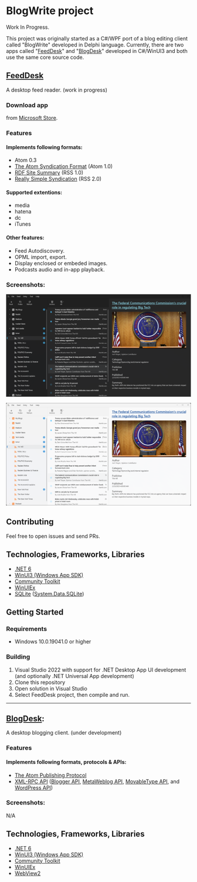 # BlogWrite project
Work In Progress. 

This project was originally started as a C#/WPF port of a blog editing client called "BlogWrite" developed in Delphi language. Currently, there are two apps called "[FeedDesk](https://github.com/torum/FeedDesk)" and "[BlogDesk](https://github.com/torum/BlogDesk)" developed in C#/WinUI3 and both use the same core source code. 

## [FeedDesk](https://github.com/torum/FeedDesk)
A desktop feed reader. (work in progress)

### Download app
from [Microsoft Store](https://www.microsoft.com/store/apps/9PGDGKFSV6L9).

### Features
#### Implements following formats:  
* Atom 0.3
* [The Atom Syndication Format](https://tools.ietf.org/html/rfc4287) (Atom 1.0)
* [RDF Site Summary](https://www.w3.org/2001/09/rdfprimer/rss.html) (RSS 1.0)
* [Really Simple Syndication](https://validator.w3.org/feed/docs/rss2.html) (RSS 2.0)

#### Supported extentions:
* media
* hatena
* dc
* iTunes

#### Other features:
* Feed Autodiscovery.
* OPML import, export.
* Display enclosed or embeded images.
* Podcasts audio and in-app playback.

### Screenshots:

![FeedDesk](https://github.com/torum/BlogWrite/blob/master/docs/images/FeedDesk-Screenshot1-Dark.png?raw=true) 

![FeedDesk](https://github.com/torum/BlogWrite/blob/master/docs/images/FeedDesk-Screenshot1-Light.png?raw=true) 


## Contributing
Feel free to open issues and send PRs. 

## Technologies, Frameworks, Libraries
* [.NET 6](https://github.com/dotnet/runtime)  
* [WinUI3 (Windows App SDK)](https://github.com/microsoft/WindowsAppSDK) 
* [Community Toolkit](https://github.com/CommunityToolkit) 
* [WinUIEx](https://github.com/dotMorten/WinUIEx)
* [SQLite](https://github.com/sqlite/sqlite) ([System.Data.SQLite](https://system.data.sqlite.org/index.html/doc/trunk/www/index.wiki))

## Getting Started

### Requirements
* Windows 10.0.19041.0 or higher

### Building
1. Visual Studio 2022 with support for .NET Desktop App UI development (and optionally .NET Universal App development)
2. Clone this repository
3. Open solution in Visual Studio
4. Select FeedDesk project, then compile and run.


--------------------------------


## [BlogDesk](https://github.com/torum/BlogDesk):
A desktop blogging client. (under development)

### Features
#### Implements following formats, protocols & APIs:  

* [The Atom Publishing Protocol](https://tools.ietf.org/html/rfc5023)
* [XML-RPC API](https://codex.wordpress.org/XML-RPC_Support)
([Blogger API](https://codex.wordpress.org/XML-RPC_Blogger_API),
[MetaWeblog API](https://codex.wordpress.org/XML-RPC_MetaWeblog_API),
[MovableType API](https://codex.wordpress.org/XML-RPC_MovableType_API), and
[WordPress API](https://codex.wordpress.org/XML-RPC_WordPress_API))


### Screenshots:

N/A

## Technologies, Frameworks, Libraries
* [.NET 6](https://github.com/dotnet/runtime)  
* [WinUI3 (Windows App SDK)](https://github.com/microsoft/WindowsAppSDK) 
* [Community Toolkit](https://github.com/CommunityToolkit) 
* [WinUIEx](https://github.com/dotMorten/WinUIEx)
* [WebView2](https://github.com/MicrosoftEdge)
